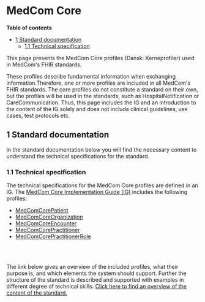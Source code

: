 <!-- <a href="https://medcomdk.github.io/MedComLandingPage/">Return</a> -->

# MedCom Core 


**Table of contents**
- [1 Standard documentation](#1-standard-documentation)
  * [1.1 Technical specification](#1.1-technical-specification)

This page presents the MedCom Core profiles (Dansk: Kerneprofiler) used in MedCom's FHIR standards. 

These profiles describe fundamental information when exchanging information.Therefore, one or more profiles are included in all MedCom's FHIR standards. The core profiles do not constitute a standard on their own, but the profiles will be used in the standards, such as HospitalNotification or CareCommunication. Thus, this page includes the IG and an introduction to the content of the IG solely and does not include clinical guidelines, use cases, test protocols etc.

## 1 Standard documentation 
In the standard documentation below you will find the necessary content to understand the technical specifications for the standard. 

### 1.1 Technical specification
The technical specifications for the MedCom Core profiles are defined in an IG. 
The <a href="https://build.fhir.org/ig/medcomdk/dk-medcom-core/" target="_blank">MedCom Core Implementation Guide (IG)</a> includes the following profiles:	
* <a href="https://build.fhir.org/ig/medcomdk/dk-medcom-core/StructureDefinition-medcom-core-patient.html" target="_blank">MedComCorePatient</a> 
* <a href="https://build.fhir.org/ig/medcomdk/dk-medcom-core/StructureDefinition-medcom-core-organization.html" target="_blank">MedComCoreOrganization</a> 
* <a href="https://build.fhir.org/ig/medcomdk/dk-medcom-core/StructureDefinition-medcom-core-encounter.html" target="_blank">MedComCoreEncounter</a>  
* <a href="https://build.fhir.org/ig/medcomdk/dk-medcom-core/StructureDefinition-medcom-core-practitioner.html" target="_blank">MedComCorePractitioner</a>
* <a href="https://build.fhir.org/ig/medcomdk/dk-medcom-core/StructureDefinition-medcom-core-practitionerrole.html" target="_blank">MedComCorePractitionerRole</a> 
<br>
<br>

The link below gives an overview of the included profiles, what their purpose is, and which elements the system should support. Further the structure of the standard is described and supported with examples in different degree of technical skills.
[Click here to find an overview of the content of the standard.](assets/documents/Intro-Technical-Spec-ENG.md)

<!-- As mentioned previously the MedCom Core profiles do not alone compose a standard but are used to describe important information in MedCom's standards. 

Understanding IG's might be difficult for people with little or no knowledge about FHIR. Therefore, MedCom has developed a page describing the content of the core IG. The link below gives an overview of the included profiles, what their purpose is, and which elements the system should suppor.  -->






